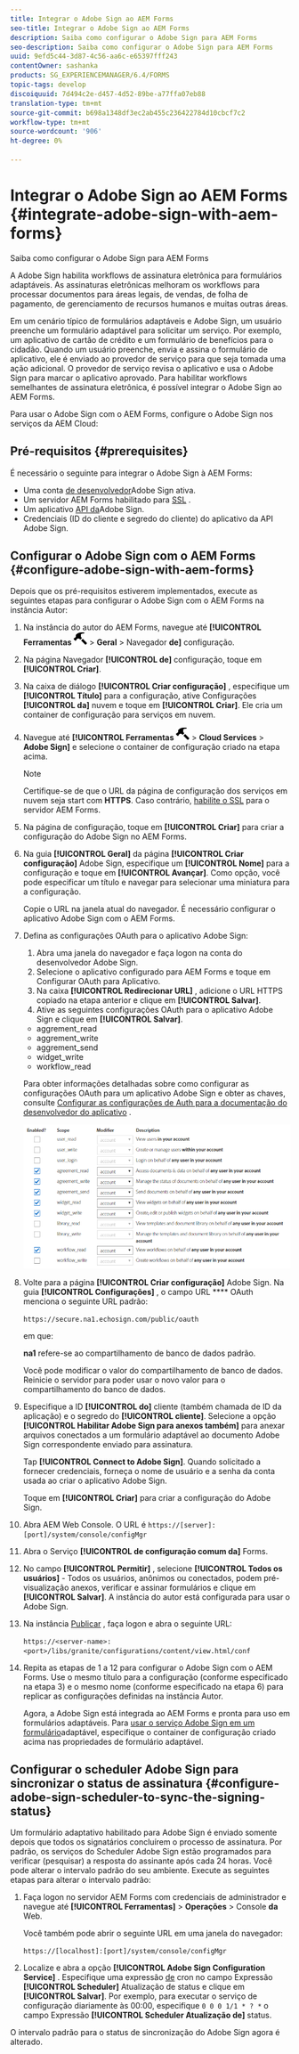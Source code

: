```yaml
---
title: Integrar o Adobe Sign ao AEM Forms
seo-title: Integrar o Adobe Sign ao AEM Forms
description: Saiba como configurar o Adobe Sign para AEM Forms
seo-description: Saiba como configurar o Adobe Sign para AEM Forms
uuid: 9efd5c44-3d87-4c56-aa6c-e65397fff243
contentOwner: sashanka
products: SG_EXPERIENCEMANAGER/6.4/FORMS
topic-tags: develop
discoiquuid: 7d494c2e-d457-4d52-89be-a77ffa07eb88
translation-type: tm+mt
source-git-commit: b698a1348df3ec2ab455c236422784d10cbcf7c2
workflow-type: tm+mt
source-wordcount: '906'
ht-degree: 0%

---
```



# Integrar o Adobe Sign ao AEM Forms {#integrate-adobe-sign-with-aem-forms}

Saiba como configurar o Adobe Sign para AEM Forms

A Adobe Sign habilita workflows de assinatura eletrônica para formulários adaptáveis. As assinaturas eletrônicas melhoram os workflows para processar documentos para áreas legais, de vendas, de folha de pagamento, de gerenciamento de recursos humanos e muitas outras áreas.

Em um cenário típico de formulários adaptáveis e Adobe Sign, um usuário preenche um formulário adaptável para solicitar um serviço. Por exemplo, um aplicativo de cartão de crédito e um formulário de benefícios para o cidadão. Quando um usuário preenche, envia e assina o formulário de aplicativo, ele é enviado ao provedor de serviço para que seja tomada uma ação adicional. O provedor de serviço revisa o aplicativo e usa o Adobe Sign para marcar o aplicativo aprovado. Para habilitar workflows semelhantes de assinatura eletrônica, é possível integrar o Adobe Sign ao AEM Forms.

Para usar o Adobe Sign com o AEM Forms, configure o Adobe Sign nos serviços da AEM Cloud:

## Pré-requisitos {#prerequisites}

É necessário o seguinte para integrar o Adobe Sign à AEM Forms:

* Uma conta [de desenvolvedor](https://acrobat.adobe.com/us/en/why-adobe/developer-form.html)Adobe Sign ativa.
* Um servidor AEM Forms habilitado para [SSL](/help/sites-administering/ssl-by-default.md) .
* Um aplicativo [API da](https://www.adobe.io/apis/documentcloud/sign/docs.html#!adobedocs/adobe-sign/master/gstarted/create_app.md)Adobe Sign.
* Credenciais (ID do cliente e segredo do cliente) do aplicativo da API Adobe Sign.

## Configurar o Adobe Sign com o AEM Forms {#configure-adobe-sign-with-aem-forms}

Depois que os pré-requisitos estiverem implementados, execute as seguintes etapas para configurar o Adobe Sign com o AEM Forms na instância Autor:

1. Na instância do autor do AEM Forms, navegue até **[!UICONTROL Ferramentas** ![martelo](assets/hammer.png) > **Geral** > Navegador **de]** configuração.
1. Na página Navegador **[!UICONTROL de]** configuração, toque em **[!UICONTROL Criar]**.
1. Na caixa de diálogo **[!UICONTROL Criar configuração]** , especifique um **[!UICONTROL Título]** para a configuração, ative Configurações **[!UICONTROL da]** nuvem e toque em **[!UICONTROL Criar]**. Ele cria um container de configuração para serviços em nuvem.
1. Navegue até **[!UICONTROL Ferramentas** ![martelo](assets/hammer.png) > **Cloud Services** > **Adobe Sign]** e selecione o container de configuração criado na etapa acima.

   >[!NOTE]
   >
   >Certifique-se de que o URL da página de configuração dos serviços em nuvem seja start com **HTTPS**. Caso contrário, [habilite o SSL](/help/sites-administering/ssl-by-default.md) para o servidor AEM Forms.

1. Na página de configuração, toque em **[!UICONTROL Criar]** para criar a configuração do Adobe Sign no AEM Forms.
1. Na guia **[!UICONTROL Geral]** da página **[!UICONTROL Criar configuração]** Adobe Sign, especifique um **[!UICONTROL Nome]** para a configuração e toque em **[!UICONTROL Avançar]**. Como opção, você pode especificar um título e navegar para selecionar uma miniatura para a configuração.

   Copie o URL na janela atual do navegador. É necessário configurar o aplicativo Adobe Sign com o AEM Forms.

1. Defina as configurações OAuth para o aplicativo Adobe Sign:

   1. Abra uma janela do navegador e faça logon na conta do desenvolvedor Adobe Sign.
   1. Selecione o aplicativo configurado para AEM Forms e toque em Configurar OAuth para Aplicativo.
   1. Na caixa **[!UICONTROL Redirecionar URL]** , adicione o URL HTTPS copiado na etapa anterior e clique em **[!UICONTROL Salvar]**.
   1. Ative as seguintes configurações OAuth para o aplicativo Adobe Sign e clique em **[!UICONTROL Salvar]**.
   * aggrement_read
   * aggrement_write
   * aggrement_send
   * widget_write
   * workflow_read

   Para obter informações detalhadas sobre como configurar as configurações OAuth para um aplicativo Adobe Sign e obter as chaves, consulte [Configurar as configurações de Auth para a documentação do desenvolvedor do aplicativo](https://www.adobe.io/apis/documentcloud/sign/docs.html#!adobedocs/adobe-sign/master/gstarted/configure_oauth.md) .

   ![Configuração do OAuth](assets/oauth_config.png)

1. Volte para a página **[!UICONTROL Criar configuração]** Adobe Sign. Na guia **[!UICONTROL Configurações]** , o campo URL **** OAuth menciona o seguinte URL padrão:

   `https://secure.na1.echosign.com/public/oauth`

   em que:

   **na1** refere-se ao compartilhamento de banco de dados padrão.

   Você pode modificar o valor do compartilhamento de banco de dados. Reinicie o servidor para poder usar o novo valor para o compartilhamento do banco de dados.

1. Especifique a ID **[!UICONTROL do]** cliente (também chamada de ID da aplicação) e o segredo do **[!UICONTROL cliente]**. Selecione a opção **[!UICONTROL Habilitar Adobe Sign para anexos também]** para anexar arquivos conectados a um formulário adaptável ao documento Adobe Sign correspondente enviado para assinatura.

   Tap **[!UICONTROL Connect to Adobe Sign]**. Quando solicitado a fornecer credenciais, forneça o nome de usuário e a senha da conta usada ao criar o aplicativo Adobe Sign.

   Toque em **[!UICONTROL Criar]** para criar a configuração do Adobe Sign.

1. Abra AEM Web Console. O URL é `https://[server]:[port]/system/console/configMgr`
1. Abra o Serviço **[!UICONTROL de configuração comum da]** Forms.
1. No campo **[!UICONTROL Permitir]** , selecione **[!UICONTROL Todos os usuários]** - Todos os usuários, anônimos ou conectados, podem pré-visualização anexos, verificar e assinar formulários e clique em **[!UICONTROL Salvar]**. A instância do autor está configurada para usar o Adobe Sign.
1. Na instância [Publicar](/help/sites-deploying/deploy.md) , faça logon e abra o seguinte URL:

   `https://<server-name>:<port>/libs/granite/configurations/content/view.html/conf`

1. Repita as etapas de 1 a 12 para configurar o Adobe Sign com o AEM Forms. Use o mesmo título para a configuração (conforme especificado na etapa 3) e o mesmo nome (conforme especificado na etapa 6) para replicar as configurações definidas na instância Autor.

   Agora, a Adobe Sign está integrada ao AEM Forms e pronta para uso em formulários adaptáveis. Para [usar o serviço Adobe Sign em um formulário](/help/forms/using/working-with-adobe-sign.md#configure-adobe-sign-for-an-adaptive-form)adaptável, especifique o container de configuração criado acima nas propriedades de formulário adaptável.

## Configurar o scheduler Adobe Sign para sincronizar o status de assinatura {#configure-adobe-sign-scheduler-to-sync-the-signing-status}

Um formulário adaptativo habilitado para Adobe Sign é enviado somente depois que todos os signatários concluírem o processo de assinatura. Por padrão, os serviços do Scheduler Adobe Sign estão programados para verificar (pesquisar) a resposta do assinante após cada 24 horas. Você pode alterar o intervalo padrão do seu ambiente. Execute as seguintes etapas para alterar o intervalo padrão:

1. Faça logon no servidor AEM Forms com credenciais de administrador e navegue até **[!UICONTROL Ferramentas]** > **Operações** > Console **da** Web.

   Você também pode abrir o seguinte URL em uma janela do navegador:

   `https://[localhost]:[port]/system/console/configMgr`

1. Localize e abra a opção **[!UICONTROL Adobe Sign Configuration Service]** . Especifique uma expressão [de](https://en.wikipedia.org/wiki/Cron#CRON_expression) cron no campo Expressão **[!UICONTROL Scheduler]** Atualização de status e clique em **[!UICONTROL Salvar]**. Por exemplo, para executar o serviço de configuração diariamente às 00:00, especifique `0 0 0 1/1 * ? *` o campo Expressão **[!UICONTROL Scheduler Atualização de]** status.

O intervalo padrão para o status de sincronização do Adobe Sign agora é alterado.
